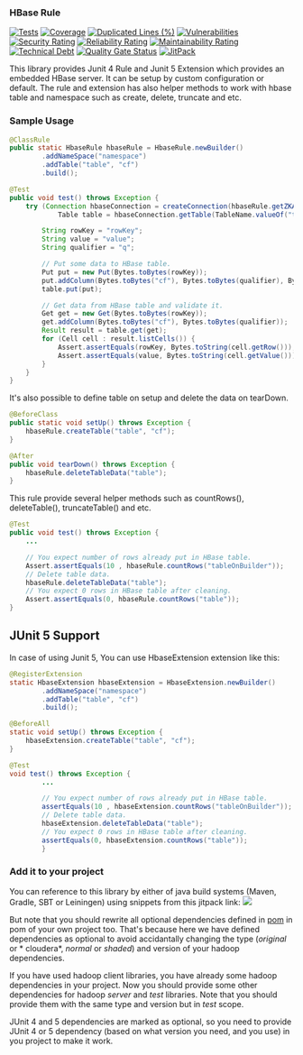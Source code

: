 ### HBase Rule

[![Tests](https://github.com/sahabpardaz/hbase-rule/actions/workflows/maven.yml/badge.svg?branch=master)](https://github.com/sahabpardaz/hbase-rule/actions/workflows/maven.yml)
[![Coverage](https://sonarcloud.io/api/project_badges/measure?project=sahabpardaz_hbase-rule&metric=coverage)](https://sonarcloud.io/dashboard?id=sahabpardaz_hbase-rule)
[![Duplicated Lines (%)](https://sonarcloud.io/api/project_badges/measure?project=sahabpardaz_hbase-rule&metric=duplicated_lines_density)](https://sonarcloud.io/dashboard?id=sahabpardaz_hbase-rule)
[![Vulnerabilities](https://sonarcloud.io/api/project_badges/measure?project=sahabpardaz_hbase-rule&metric=vulnerabilities)](https://sonarcloud.io/dashboard?id=sahabpardaz_hbase-rule)
[![Security Rating](https://sonarcloud.io/api/project_badges/measure?project=sahabpardaz_hbase-rule&metric=security_rating)](https://sonarcloud.io/dashboard?id=sahabpardaz_hbase-rule)
[![Reliability Rating](https://sonarcloud.io/api/project_badges/measure?project=sahabpardaz_hbase-rule&metric=reliability_rating)](https://sonarcloud.io/dashboard?id=sahabpardaz_hbase-rule)
[![Maintainability Rating](https://sonarcloud.io/api/project_badges/measure?project=sahabpardaz_hbase-rule&metric=sqale_rating)](https://sonarcloud.io/dashboard?id=sahabpardaz_hbase-rule)
[![Technical Debt](https://sonarcloud.io/api/project_badges/measure?project=sahabpardaz_hbase-rule&metric=sqale_index)](https://sonarcloud.io/dashboard?id=sahabpardaz_hbase-rule)
[![Quality Gate Status](https://sonarcloud.io/api/project_badges/measure?project=sahabpardaz_hbase-rule&metric=alert_status)](https://sonarcloud.io/dashboard?id=sahabpardaz_hbase-rule)
[![JitPack](https://jitpack.io/v/sahabpardaz/hbase-rule.svg)](https://jitpack.io/#sahabpardaz/hbase-rule)

This library provides Junit 4 Rule and Junit 5 Extension which provides an embedded HBase server.
It can be setup by custom configuration or default.
The rule and extension has also helper methods to work with hbase table and namespace such as create,
delete, truncate and etc.

### Sample Usage

```java
@ClassRule
public static HbaseRule hbaseRule = HbaseRule.newBuilder()
        .addNameSpace("namespace")
        .addTable("table", "cf")
        .build();

@Test
public void test() throws Exception {
    try (Connection hbaseConnection = createConnection(hbaseRule.getZKAddress(), 3000);
            Table table = hbaseConnection.getTable(TableName.valueOf("table"))) {

        String rowKey = "rowKey";
        String value = "value";
        String qualifier = "q";

        // Put some data to HBase table.
        Put put = new Put(Bytes.toBytes(rowKey));
        put.addColumn(Bytes.toBytes("cf"), Bytes.toBytes(qualifier), Bytes.toBytes(value));
        table.put(put);

        // Get data from HBase table and validate it.
        Get get = new Get(Bytes.toBytes(rowKey));
        get.addColumn(Bytes.toBytes("cf"), Bytes.toBytes(qualifier));
        Result result = table.get(get);
        for (Cell cell : result.listCells()) {
            Assert.assertEquals(rowKey, Bytes.toString(cell.getRow()));
            Assert.assertEquals(value, Bytes.toString(cell.getValue()));
        }
    }
}
```

It's also possible to define table on setup and delete the data on tearDown.

```java
@BeforeClass
public static void setUp() throws Exception {
    hbaseRule.createTable("table", "cf");
}

@After
public void tearDown() throws Exception {
    hbaseRule.deleteTableData("table");
}

```

This rule provide several helper methods such as countRows(), deleteTable(), truncateTable() and etc.

```java
@Test
public void test() throws Exception {
    ...

    // You expect number of rows already put in HBase table.
    Assert.assertEquals(10 , hbaseRule.countRows("tableOnBuilder"));
    // Delete table data.
    hbaseRule.deleteTableData("table");
    // You expect 0 rows in HBase table after cleaning.
    Assert.assertEquals(0, hbaseRule.countRows("table"));
}
```

## JUnit 5 Support

In case of using Junit 5, You can use HbaseExtension extension like this:

```java
@RegisterExtension
static HbaseExtension hbaseExtension = HbaseExtension.newBuilder()
        .addNameSpace("namespace")
        .addTable("table", "cf")
        .build();

@BeforeAll
static void setUp() throws Exception {
    hbaseExtension.createTable("table", "cf");
}

@Test
void test() throws Exception {
        ...

        // You expect number of rows already put in HBase table.
        assertEquals(10 , hbaseExtension.countRows("tableOnBuilder"));
        // Delete table data.
        hbaseExtension.deleteTableData("table");
        // You expect 0 rows in HBase table after cleaning.
        assertEquals(0, hbaseExtension.countRows("table"));
        }
```

### Add it to your project

You can reference to this library by either of java build systems (Maven, Gradle, SBT or Leiningen) using snippets from
this jitpack link:
[![](https://jitpack.io/v/sahabpardaz/hbase-rule.svg)](https://jitpack.io/#sahabpardaz/hbase-rule)

But note that you should rewrite all optional dependencies defined in [pom](pom.xml) in pom of your own project too.
That's because here we have defined dependencies as optional to avoid accidantally changing the type (*original* or *
cloudera*, *normal* or *shaded*) and version of your hadoop dependencies.

If you have used hadoop client libraries, you have already some hadoop dependencies in your project. Now you should
provide some other dependencies for hadoop *server* and *test* libraries. Note that you should provide them with the
same type and version but in *test* scope.

JUnit 4 and 5 dependencies are marked as optional, so you need to provide JUnit 4 or 5 dependency
(based on what version you need, and you use) in you project to make it work.

